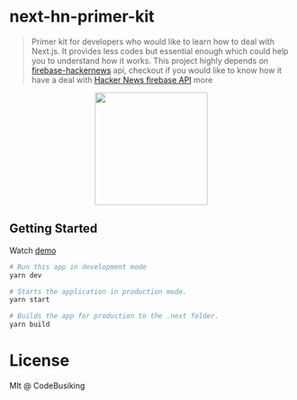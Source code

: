 # next-hn-primer-kit

> Primer kit for developers who would like to learn how to deal with Next.js. It provides less codes but essential enough which could help you to understand how it works. This project highly depends on [firebase-hackernews](https://www.npmjs.com/package/firebase-hackernews) api, checkout if you would like to know how it have a deal with [Hacker News firebase API](https://github.com/HackerNews/API) more

<p align="center">
<img src="https://cloud.githubusercontent.com/assets/124117/26349058/a591b0a6-3fe9-11e7-95fe-549ab7607dc2.png" width="200" />
</p>

## Getting Started

Watch [demo](https://next-hn-primer-kit-mcqhyeardh.now.sh)

```sh
# Run this app in development mode
yarn dev

# Starts the application in production mode.
yarn start

# Builds the app for production to the .next folder.
yarn build
```

# License

MIt @ CodeBusiking
